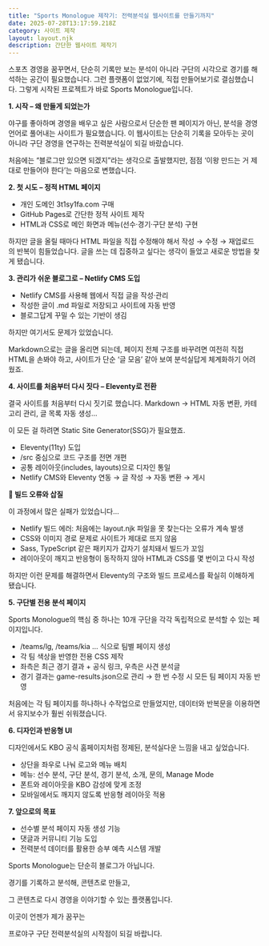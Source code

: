 ```yaml
---
title: "Sports Monologue 제작기: 전력분석실 웹사이트를 만들기까지"
date: 2025-07-28T13:17:59.218Z
category: 사이트 제작
layout: layout.njk
description: 간단한 웹사이트 제작기
---
```

스포츠 경영을 꿈꾸면서, 단순히 기록만 보는 분석이 아니라
구단의 시각으로 경기를 해석하는 공간이 필요했습니다.
그런 플랫폼이 없었기에, 직접 만들어보기로 결심했습니다.
그렇게 시작된 프로젝트가 바로 Sports Monologue입니다.

**1. 시작 – 왜 만들게 되었는가**

야구를 좋아하며 경영을 배우고 싶은 사람으로서 단순한 팬 페이지가 아닌, 분석을 경영 언어로 풀어내는 사이트가 필요했습니다. 이 웹사이트는 단순히 기록을 모아두는 곳이 아니라 구단 경영을 연구하는 전력분석실이 되길 바랐습니다.

처음에는 “블로그만 있으면 되겠지”라는 생각으로 출발했지만,
점점 ‘이왕 만드는 거 제대로 만들어야 한다’는 마음으로 변했습니다.

**2. 첫 시도 – 정적 HTML 페이지**

* 개인 도메인 3t1sy1fa.com 구매
* GitHub Pages로 간단한 정적 사이트 제작
* HTML과 CSS로 메인 화면과 메뉴(선수·경기·구단 분석) 구현

하지만 글을 올릴 때마다 HTML 파일을 직접 수정해야 해서
작성 → 수정 → 재업로드의 반복이 힘들었습니다.
글을 쓰는 데 집중하고 싶다는 생각이 들었고 새로운 방법을 찾게 됐습니다.

**3. 관리가 쉬운 블로그로 – Netlify CMS 도입**

* Netlify CMS를 사용해 웹에서 직접 글을 작성·관리
* 작성한 글이 .md 파일로 저장되고 사이트에 자동 반영
* 블로그답게 꾸밀 수 있는 기반이 생김

하지만 여기서도 문제가 있었습니다.

Markdown으로는 글을 올리면 되는데, 페이지 전체 구조를 바꾸려면 여전히 직접 HTML을 손봐야 하고, 사이트가 단순 ‘글 모음’ 같아 보여 분석실답게 체계화하기 어려웠죠.

**4. 사이트를 처음부터 다시 짓다 – Eleventy로 전환**

결국 사이트를 처음부터 다시 짓기로 했습니다.
Markdown → HTML 자동 변환, 카테고리 관리, 글 목록 자동 생성…

이 모든 걸 하려면 Static Site Generator(SSG)가 필요했죠.

* Eleventy(11ty) 도입
* /src 중심으로 코드 구조를 전면 개편
* 공통 레이아웃(includes, layouts)으로 디자인 통일
* Netlify CMS와 Eleventy 연동 → 글 작성 → 자동 변환 → 게시

**🔧 빌드 오류와 삽질**

이 과정에서 많은 실패가 있었습니다…


* Netlify 빌드 에러: 처음에는 layout.njk 파일을 못 찾는다는 오류가 계속 발생
* CSS와 이미지 경로 문제로 사이트가 제대로 뜨지 않음
* Sass, TypeScript 같은 패키지가 갑자기 설치돼서 빌드가 꼬임
* 레이아웃이 깨지고 반응형이 동작하지 않아 HTML과 CSS를 몇 번이고 다시 작성


하지만 이런 문제를 해결하면서 Eleventy의 구조와 빌드 프로세스를 확실히 이해하게 됐습니다.

**5. 구단별 전용 분석 페이지**

Sports Monologue의 핵심 중 하나는
10개 구단을 각각 독립적으로 분석할 수 있는 페이지입니다.

* /teams/lg, /teams/kia … 식으로 팀별 페이지 생성
* 각 팀 색상을 반영한 전용 CSS 제작
* 좌측은 최근 경기 결과 + 공식 링크, 우측은 사견 분석글
* 경기 결과는 game-results.json으로 관리 → 한 번 수정 시 모든 팀 페이지 자동 반영

처음에는 각 팀 페이지를 하나하나 수작업으로 만들었지만,
데이터와 반복문을 이용하면서 유지보수가 훨씬 쉬워졌습니다.

**6. 디자인과 반응형 UI**

디자인에서도 KBO 공식 홈페이지처럼
정제된, 분석실다운 느낌을 내고 싶었습니다.

* 상단을 좌우로 나눠 로고와 메뉴 배치
* 메뉴: 선수 분석, 구단 분석, 경기 분석, 소개, 문의, Manage Mode
* 폰트와 레이아웃을 KBO 감성에 맞게 조정
* 모바일에서도 깨지지 않도록 반응형 레이아웃 적용

**7. 앞으로의 목표**

* 선수별 분석 페이지 자동 생성 기능
* 댓글과 커뮤니티 기능 도입
* 전력분석 데이터를 활용한 승부 예측 시스템 개발


Sports Monologue는 단순히 블로그가 아닙니다.

경기를 기록하고 분석해, 콘텐츠로 만들고,

그 콘텐츠로 다시 경영을 이야기할 수 있는 플랫폼입니다.



이곳이 언젠가 제가 꿈꾸는

프로야구 구단 전력분석실의 시작점이 되길 바랍니다.

